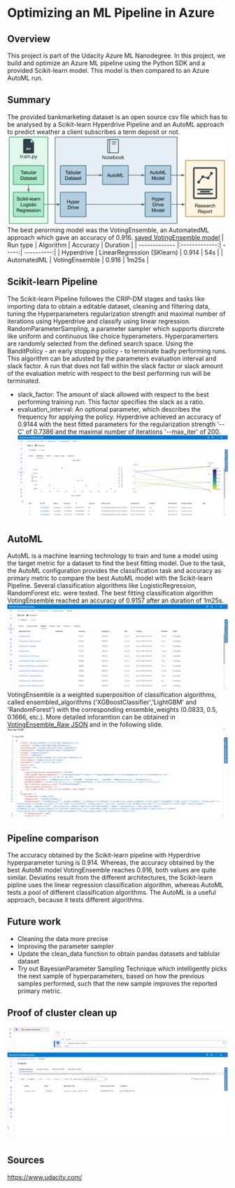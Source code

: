 # Optimizing an ML Pipeline in Azure

## Overview
This project is part of the Udacity Azure ML Nanodegree.
In this project, we build and optimize an Azure ML pipeline using the Python SDK and a provided Scikit-learn model.
This model is then compared to an Azure AutoML run.

## Summary
The provided bankmarketing dataset is an open source csv file which has to be analysed by a Scikit-learn Hyperdrive Pipeline and an AutoML approach to predict weather a client subscribes a term deposit or not.
![overview](https://github.com/Daniel-car1/nd00333_AZMLND_Optimizing_a_Pipeline_in_Azure-Starter_Files/blob/master/docs/overview.PNG)
The best perorming model was the VotingEnsemble, an AutomatedML approach which gave an accuracy of 0.916. [saved VotingEnsemble model](https://github.com/Daniel-car1/nd00333_AZMLND_Optimizing_a_Pipeline_in_Azure-Starter_Files/blob/master/AutoMLb55d7c87225.zip)
| Run type        | Algorithm           | Accuracy  | Duration |
| ------------- |:-------------:| -----:| ----------:|
| Hyperdrive      | LinearRegression (SKlearn) | 0.914 | 54s |
| AutomatedML      | VotingEnsemble      |   0.916 | 1m25s |

## Scikit-learn Pipeline
The Scikit-learn Pipeline followes the CRIP-DM stages and tasks like importing data to obtain a editable dataset, cleaning and filtering data, tuning the Hyperparameters regularization strength and maximal number of iterations using Hyperdrive and classify using linear regression.
RandomParameterSampling, a parameter sampler which supports disrcrete like uniform and continuous like choice hyperameters. Hyperparamerters are randomly selected from the defined search space.
Using the BanditPolicy - an early stopping policy - to terminate badly performing runs. This algorithm can be adusted by the parameters evaluation interval and slack factor. A run that does not fall within the slack factor or slack amount of the evaluation metric with respect to the best performing run will be terminated.
* slack_factor: The amount of slack allowed with respect to the best performing training run. This factor specifies the slack as a ratio.
* evaluation_interval: An optional parameter, which describes the frequency for applying the policy.
Hyperdrive achieved an accuracy of 0.9144 with the best fitted parameters for the regularization strength '--C' of 0.7386 and the maximal number of iterations '--max_iter' of 200.
![hyperdrive](https://github.com/Daniel-car1/nd00333_AZMLND_Optimizing_a_Pipeline_in_Azure-Starter_Files/blob/master/docs/Hyperdrive.PNG)

## AutoML
AutoML is a machine learning technology to train and tune a model using the target metric for a dataset to find the best fitting model. Due to the task, the AutoML configuration provides the classification task and accuracy as primary metric to compare the best AutoML model with the Scikit-learn Pipeline. Several classification algorithms like LogisticRegression, RandomForest etc. were tested. The best fitting classification algorithm VotingEnsemble reached an accuracy of 0.9157 after an duration of 1m25s.
![AutoML](https://github.com/Daniel-car1/nd00333_AZMLND_Optimizing_a_Pipeline_in_Azure-Starter_Files/blob/master/docs/AutoML_algos.PNG)
VotingEnsemble is a weighted superposition of classification algorithms, called ensembled_algorithms ('XGBoostClassifier','LightGBM' and 'RandomForest') with the corresponding ensemble_weights (0.0833, 0.5, 0.1666, etc.). More detailed inforamtion can be obtained in [VotingEnsemble_Raw JSON](https://github.com/Daniel-car1/nd00333_AZMLND_Optimizing_a_Pipeline_in_Azure-Starter_Files/blob/master/EnsembleV_RawJSON.json) and in the following slide. 
![AutoML](https://github.com/Daniel-car1/nd00333_AZMLND_Optimizing_a_Pipeline_in_Azure-Starter_Files/blob/master/docs/RawJSON_Ensemble_AutoML.PNG)


## Pipeline comparison
The accuracy obtained by the Scikit-learn pipeline with Hyperdrive hyperparameter tuning is 0.914. Whereas, the accuracy obtained by the best AutoMl model VotingEnsemble reaches 0.916, both values are quite similar. Deviatins result from the different architectures, the Scikit-learn pipline uses the linear regression classification algorithm, whereas AutoML tests a pool of different classification algorithms.
The AutoML is a useful approach, because it tests different algorithms.

## Future work
* Cleaning the data more precise
* Improving the parameter sampler
* Update the clean_data function to obtain pandas datasets and tablular dataset
* Try out BayesianParameter Sampling Technique which intelligently picks the next sample of hyperparameters, based on how the previous samples performed, such that the new sample improves the reported primary metric.

## Proof of cluster clean up
![AutoML](https://github.com/Daniel-car1/nd00333_AZMLND_Optimizing_a_Pipeline_in_Azure-Starter_Files/blob/master/docs/Delete_code.PNG)
![AutoML](https://github.com/Daniel-car1/nd00333_AZMLND_Optimizing_a_Pipeline_in_Azure-Starter_Files/blob/master/docs/Delete.PNG)

## Sources
https://www.udacity.com/
